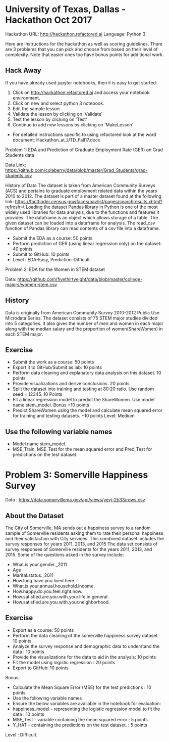 # University of Texas, Dallas - Hackathon Oct 2017

Hackathon URL: http://hackathon.refactored.ai
Language: Python 3

Here are instructions for the hackathon as well as scoring guidelines. There are 3 problems that you can pick and choose from based on their level of complexity. Note that easier ones too have bonus points for additional work. 

## Hack Away
If you have already used jupyter notebooks, then it is easy to get started:

1. Click on http://hackathon.refactored.ai and access your notebook environment.
2. Click on new and select python 3 notebook.
3. Edit the sample lesson
4. Validate the lesson by clicking on 'Validate'
5. Test the lesson by clicking on 'Test'
6. Continue to add new lessons by clicking on 'MakeLesson'

* For detailed instructions specific to using refactored look at the word document: Hackathon_at_UTD_Fall17.docx

Problem 1: EDA and Prediction of Graduate Employment Rate (GER) on Grad Students data

Data Link: https://github.com/colaberry/data/blob/master/Grad_Students/grad-students.csv

History of Data
The dataset is taken from American Community Surveys (ACS) and pertains to graduate employment related data within the years 2010 to 2012.
The dataset is part of a master dataset found at the following link: https://factfinder.census.gov/faces/nav/jsf/pages/searchresults.xhtml?refresh=t
Loading the dataset
Pandas library in Python is one of the most widely used libraries for data analysis, due to the functions and features it provides. The dataframe is an object which allows storage of a table. The given dataset can be loaded into a dataframe for analysis. The read_csv function of Pandas library can read contents of a csv file into a dataframe.

* Submit the EDA as a course: 50 points
* Perform prediction of GER (using linear regression only) on the dataset: 40 points
* Submit to GitHub: 10 points
* Level : EDA-Easy, Prediction-Difficult

Problem 2: EDA for the Women in STEM dataset

Data: https://github.com/fivethirtyeight/data/blob/master/college-majors/women-stem.csv
## History

Data is originally from American Community Survey 2010-2012 Public Use Microdata Series.
The dataset consists of 75 STEM major studies divided into 5 categories. It also gives the number of men and women in each major along with the median salary and the proportion of women(ShareWomen) in each STEM major.

## Exercise

* Submit the work as a course: 50 points
* Export it to GitHub/Submit as lab: 10 points
* Perform data cleaning and explanatory data analysis on this dataset. 10 points
* Provide visualizations and derive conclusions. 20 points
* Split the dataset into training and testing at 80:20 ratio. Use random seed = 12345. 10 Points
* Fit a linear regression model to predict the ShareWomen. Use model name stem_model. Bonus +10 points
* Predict ShareWomen using the model and calculate mean squared error for training and testing datasets. +10 points
Level: Medium

## Use the following variable names

* Model name stem_model.
* MSE_Train, MSE_Test for the mean squared error and Pred_Test for predictions on the test dataset.

# Problem 3: Somerville Happiness Survey

Data : https://data.somervillema.gov/api/views/yevj-2b33/rows.csv
## About the Dataset
The City of Somerville, MA sends out a happiness survey to a random sample of Somerville residents asking them to rate their personal happiness and their satisfaction with City services. This combined dataset includes the survey responses for years 2011, 2013, and 2015
The data set consists of survey responses of Somerville residents for the years 2011, 2013, and 2015.
Some of the questions asked in the survey include:
* What.is.your.gender._2011
* Age
* Marital.status._2011
* How.long.have.you.lived.here.
* What.is.your.annual.household.income.
* How.happy.do.you.feel.right.now.
* How.satisfied.are.you.with.your.life.in.general.
* How.satisfied.are.you.with.your.neighborhood.

## Exercise
* Export as a course: 50 points
* Perform the data cleaning of the somerville happiness survey dataset: 10 points
* Analyze the survey response and demographic data to understand the data : 10 points
* Provide the visualizations for the data to aid in the analysis: 10 points
* Fit the model using logistic regression : 20 points
* Export to GitHub: 10 points

Bonus: 
* Calculate the Mean Square Error (MSE) for the test predictions : 10 points
* Use the following variable names 
* Ensure the below variables are available in the notebook for evaluation:
* happiness_model - representing the logistic regression model to fit the data : 10 points
* MSE_Test - variable containing the mean squared error : 5 points
* Y_HAT - containing the predictions on the test dataset. : 5 points

Level : Difficult.

